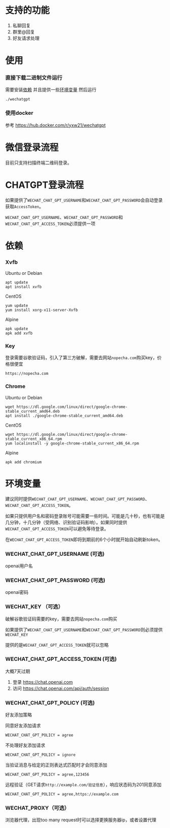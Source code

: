 # 支持的功能
1. 私聊回复
2. 群里@回复
3. 好友请求处理
# 使用
### 直接下载二进制文件运行
需要安装[依赖](https://github.com/yxw21/wechatgpt#%E4%BE%9D%E8%B5%96)
并且提供一些[环境变量](https://github.com/yxw21/wechatgpt#%E7%8E%AF%E5%A2%83%E5%8F%98%E9%87%8F)
然后运行
```
./wechatgpt
```

### 使用docker

参考 https://hub.docker.com/r/yxw21/wechatgpt

# 微信登录流程
目前只支持扫描终端二维码登录。

# CHATGPT登录流程
如果提供了`WECHAT_CHAT_GPT_USERNAME`和`WECHAT_CHAT_GPT_PASSWORD`会自动登录获取`AccessToken`。

`WECHAT_CHAT_GPT_USERNAME`、`WECHAT_CHAT_GPT_PASSWORD`和`WECHAT_CHAT_GPT_ACCESS_TOKEN`必须提供一项

# 依赖
### Xvfb

Ubuntu or Debian
```
apt update
apt install xvfb
```
CentOS
```
yum update
yum install xorg-x11-server-Xvfb
```
Alpine
```
apk update
apk add xvfb
```
### Key
登录需要谷歌验证码，引入了第三方破解，需要去网站`nopecha.com`购买key，价格很便宜

```
https://nopecha.com
```
### Chrome

Ubuntu or Debian
```
wget https://dl.google.com/linux/direct/google-chrome-stable_current_amd64.deb
apt install ./google-chrome-stable_current_amd64.deb
```
CentOS
```
wget https://dl.google.com/linux/direct/google-chrome-stable_current_x86_64.rpm
yum localinstall -y google-chrome-stable_current_x86_64.rpm
```
Alpine
```
apk add chromium
```


# 环境变量
建议同时提供`WECHAT_CHAT_GPT_USERNAME`、`WECHAT_CHAT_GPT_PASSWORD`、`WECHAT_CHAT_GPT_ACCESS_TOKEN`。

如果只提供用户名和密码登录账号可能需要一些时间。可能是几十秒，也有可能是几分钟，十几分钟（受网络、识别验证码影响）。如果同时提供`WECHAT_CHAT_GPT_ACCESS_TOKEN`可以避免等待登录。

在`WECHAT_CHAT_GPT_ACCESS_TOKEN`即将到期前的6个小时就开始自动刷新token。

### WECHAT_CHAT_GPT_USERNAME (可选)
openai用户名
### WECHAT_CHAT_GPT_PASSWORD (可选)
openai密码
### WECHAT_KEY （可选）
破解谷歌验证码需要的key，需要去网站`nopecha.com`购买

如果提供了`WECHAT_CHAT_GPT_USERNAME`和`WECHAT_CHAT_GPT_PASSWORD`则必须提供`WECHAT_KEY`

提供的是`WECHAT_CHAT_GPT_ACCESS_TOKEN`就可以忽略
### WECHAT_CHAT_GPT_ACCESS_TOKEN (可选)
大概7天过期
1. 登录 https://chat.openai.com
2. 访问 https://chat.openai.com/api/auth/session
### WECHAT_CHAT_GPT_POLICY (可选)
好友添加策略

同意好友添加请求
```
WECHAT_CHAT_GPT_POLICY = agree
```
不处理好友添加请求
```
WECHAT_CHAT_GPT_POLICY = ignore
```
当验证消息与给定的正则表达式匹配时才会同意添加
```
WECHAT_CHAT_GPT_POLICY = agree,123456
```
远程验证（GET请求`http://example.com/验证信息`），响应状态码为201同意添加
```
WECHAT_CHAT_GPT_POLICY = agree,https://example.com
```
### WECHAT_PROXY（可选）
浏览器代理，出现too many request时可以选择更换服务器ip，或者设置代理
